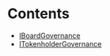 

# Contents
- [IBoardGovernance](IBoardGovernance.sol/interface.IBoardGovernance.md)
- [ITokenholderGovernance](ITokenholderGovernance.sol/interface.ITokenholderGovernance.md)
